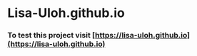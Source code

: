 # Lisa-Uloh.github.io

### To test this project visit [https://lisa-uloh.github.io](https://lisa-uloh.github.io)